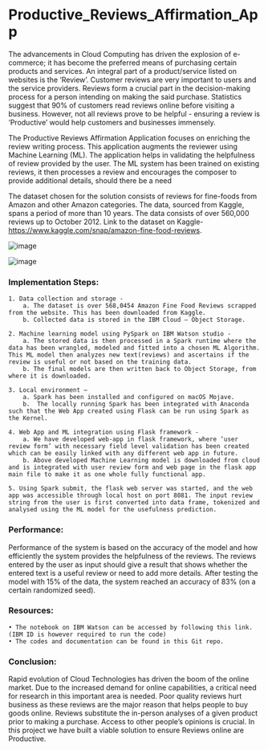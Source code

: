 # Productive_Reviews_Affirmation_App

The advancements in Cloud Computing has driven the explosion of e-commerce; it has become the preferred means of purchasing certain products and services. An integral part of a product/service listed on websites is the ‘Review’.  Customer reviews are very important to users and the service providers. Reviews form a crucial part in the decision-making process for a person intending on making the said purchase. Statistics suggest that 90% of customers read reviews online before visiting a business. However, not all reviews prove to be helpful - ensuring a review is ‘Productive’ would help customers and businesses immensely. 

The Productive Reviews Affirmation Application focuses on enriching the review writing process. This application augments the reviewer using Machine Learning (ML). The application helps in validating the helpfulness of review provided by the user. The ML system has been trained on existing reviews, it then processes a review and encourages the composer to provide additional details, should there be a need

The dataset chosen for the solution consists of reviews for fine-foods from Amazon and other Amazon categories. The data, sourced from Kaggle, spans a period of more than 10 years. The data consists of over 560,000 reviews up to October 2012. Link to the dataset on Kaggle- https://www.kaggle.com/snap/amazon-fine-food-reviews.

![image](https://user-images.githubusercontent.com/43326618/58918009-700b4200-8720-11e9-8e0f-fa1cb7711bf5.png)

![image](https://user-images.githubusercontent.com/43326618/58917967-5a961800-8720-11e9-9d7e-818789246801.png)

### Implementation Steps:

    1. Data collection and storage -
        a. The dataset is over 568,0454 Amazon Fine Food Reviews scrapped from the website. This has been downloaded from Kaggle.
        b. Collected data is stored in the IBM Cloud – Object Storage. 

    2. Machine learning model using PySpark on IBM Watson studio -
        a. The stored data is then processed in a Spark runtime where the data has been wrangled, modeled and fitted into a chosen ML Algorithm. This ML model then analyzes new text(reviews) and ascertains if the review is useful or not based on the training data.
        b. The final models are then written back to Object Storage, from where it is downloaded.

    3. Local environment –
        a. Spark has been installed and configured on macOS Mojave.
        b.  The locally running Spark has been integrated with Anaconda such that the Web App created using Flask can be run using Spark as the Kernel.

    4. Web App and ML integration using Flask framework -
        a. We have developed web-app in flask framework, where ‘user review form’ with necessary field level validation has been created which can be easily linked with any different web app in future. 
        b. Above developed Machine Learning model is downloaded from cloud and is integrated with user review form and web page in the flask app main file to make it as one whole fully functional app. 

    5. Using Spark submit, the flask web server was started, and the web app was accessible through local host on port 8081. The input review string from the user is first converted into data frame, tokenized and analysed using the ML model for the usefulness prediction. 
    
    
### Performance:
 
Performance of the system is based on the accuracy of the model and how efficiently the system provides the helpfulness of the reviews. The reviews entered by the user as input should give a result that shows whether the entered text is a useful review or need to add more details. After testing the model with 15% of the data, the system reached an accuracy of 83% (on a certain randomized seed).   

### Resources:

    • The notebook on IBM Watson can be accessed by following this link. (IBM ID is however required to run the code)
    • The codes and documentation can be found in this Git repo.


### Conclusion:

Rapid evolution of Cloud Technologies has driven the boom of the online market. Due to the increased demand for online capabilities, a critical need for research in this important area is needed. Poor quality reviews hurt business as these reviews are the major reason that helps people to buy goods online. Reviews substitute the in-person analyses of a given product prior to making a purchase. Access to other people’s opinions is crucial. In this project we have built a viable solution to ensure Reviews online are Productive.


